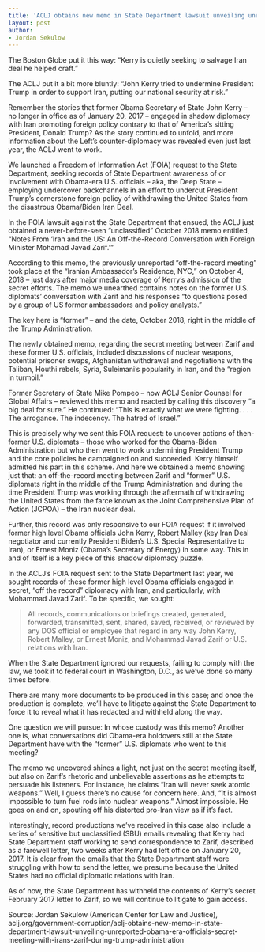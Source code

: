 ```yaml
---
title: 'ACLJ obtains new memo in State Department lawsuit unveiling unreported Obama-era officials’ secret meeting with Iran’s Zarif during Trump Administration'
layout: post
author:
- Jordan Sekulow
---
```


The Boston Globe put it this way: “Kerry is quietly seeking to salvage Iran deal he helped craft.”

The ACLJ put it a bit more bluntly: “John Kerry tried to undermine President Trump in order to support Iran, putting our national security at risk.”

Remember the stories that former Obama Secretary of State John Kerry – no longer in office as of January 20, 2017 – engaged in shadow diplomacy with Iran promoting foreign policy contrary to that of America’s sitting President, Donald Trump? As the story continued to unfold, and more information about the Left’s counter-diplomacy was revealed even just last year, the ACLJ went to work.

We launched a Freedom of Information Act (FOIA) request to the State Department, seeking records of State Department awareness of or involvement with Obama-era U.S. officials – aka, the Deep State – employing undercover backchannels in an effort to undercut President Trump’s cornerstone foreign policy of withdrawing the United States from the disastrous Obama/Biden Iran Deal.

In the FOIA lawsuit against the State Department that ensued, the ACLJ just obtained a never-before-seen “unclassified” October 2018 memo entitled, “Notes From ‘Iran and the US: An Off-the-Record Conversation with Foreign Minister Mohamad Javad Zarif.’”

According to this memo, the previously unreported “off-the-record meeting” took place at the “Iranian Ambassador’s Residence, NYC,” on October 4, 2018 – just days after major media coverage of Kerry’s admission of the secret efforts. The memo we unearthed contains notes on the former U.S. diplomats’ conversation with Zarif and his responses “to questions posed by a group of US former ambassadors and policy analysts.”

The key here is “former” – and the date, October 2018, right in the middle of the Trump Administration.

The newly obtained memo, regarding the secret meeting between Zarif and these former U.S. officials, included discussions of nuclear weapons, potential prisoner swaps, Afghanistan withdrawal and negotiations with the Taliban, Houthi rebels, Syria, Suleimani’s popularity in Iran, and the “region in turmoil.”

Former Secretary of State Mike Pompeo – now ACLJ Senior Counsel for Global Affairs – reviewed this memo and reacted by calling this discovery “a big deal for sure.” He continued: “This is exactly what we were fighting. . . . The arrogance. The indecency. The hatred of Israel.”

This is precisely why we sent this FOIA request: to uncover actions of then-former U.S. diplomats – those who worked for the Obama-Biden Administration but who then went to work undermining President Trump and the core policies he campaigned on and succeeded. Kerry himself admitted his part in this scheme. And here we obtained a memo showing just that: an off-the-record meeting between Zarif and “former” U.S. diplomats right in the middle of the Trump Administration and during the time President Trump was working through the aftermath of withdrawing the United States from the farce known as the Joint Comprehensive Plan of Action (JCPOA) – the Iran nuclear deal.

Further, this record was only responsive to our FOIA request if it involved former high level Obama officials John Kerry, Robert Malley (key Iran Deal negotiator and currently President Biden’s U.S. Special Representative to Iran), or Ernest Moniz (Obama’s Secretary of Energy) in some way. This in and of itself is a key piece of this shadow diplomacy puzzle.

In the ACLJ’s FOIA request sent to the State Department last year, we sought records of these former high level Obama officials engaged in secret, “off the record” diplomacy with Iran, and particularly, with Mohammad Javad Zarif. To be specific, we sought:

> All records, communications or briefings created, generated, forwarded, transmitted, sent, shared, saved, received, or reviewed by any DOS official or employee that regard in any way John Kerry, Robert Malley, or Ernest Moniz, and Mohammad Javad Zarif or U.S. relations with Iran.

When the State Department ignored our requests, failing to comply with the law, we took it to federal court in Washington, D.C., as we’ve done so many times before.

There are many more documents to be produced in this case; and once the production is complete, we’ll have to litigate against the State Department to force it to reveal what it has redacted and withheld along the way.

One question we will pursue: In whose custody was this memo? Another one is, what conversations did Obama-era holdovers still at the State Department have with the “former” U.S. diplomats who went to this meeting?

The memo we uncovered shines a light, not just on the secret meeting itself, but also on Zarif’s rhetoric and unbelievable assertions as he attempts to persuade his listeners. For instance, he claims “Iran will never seek atomic weapons.” Well, I guess there’s no cause for concern here. And, “It is almost impossible to turn fuel rods into nuclear weapons.” Almost impossible. He goes on and on, spouting off his distorted pro-Iran view as if it’s fact.

Interestingly, record productions we’ve received in this case also include a series of sensitive but unclassified (SBU) emails revealing that Kerry had State Department staff working to send correspondence to Zarif, described as a farewell letter, two weeks after Kerry had left office on January 20, 2017. It is clear from the emails that the State Department staff were struggling with how to send the letter, we presume because the United States had no official diplomatic relations with Iran.

As of now, the State Department has withheld the contents of Kerry’s secret February 2017 letter to Zarif, so we will continue to litigate to gain access.

Source: Jordan Sekulow (American Center for Law and Justice), aclj.org/government-corruption/aclj-obtains-new-memo-in-state-department-lawsuit-unveiling-unreported-obama-era-officials-secret-meeting-with-irans-zarif-during-trump-administration

